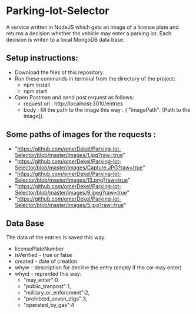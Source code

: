 # Parking-lot-Selector
   A service written in NodeJS which gets an image of a license plate and returns a decision whether the vehicle may enter a parking lot. Each decision 
   is writen to a local MongoDB data base. 
## Setup instructions:
* Download the files of this repository.
* Run these commands in terminal from the directory of the project:
    * npm install
    * npm start
* Open Postman and send post request as follows:
    *  request url : http://localhost:3010/entries
    *  body : fill the path to the image this way : { "imagePath": [Path to the image]}.
 ## Some paths of images for the requests :
 * "https://github.com/omerDekel/Parking-lot-Selector/blob/master/images/1.jpg?raw=true"
 * "https://github.com/omerDekel/Parking-lot-Selector/blob/master/images/Capture.JPG?raw=true"
 * "https://github.com/omerDekel/Parking-lot-Selector/blob/master/images/13.png?raw=true"
 * "https://github.com/omerDekel/Parking-lot-Selector/blob/master/images/9.jpeg?raw=true"
 *  "https://github.com/omerDekel/Parking-lot-Selector/blob/master/images/5.jpg?raw=true"
 ## Data Base
 The data of the entries is saved this way:
 * licensePlateNumber
 * isVerified - true or false
 * created - date of creation
 * whyw - description for decline the entry (empty if the car may enter)
 * whyid -  reprented this way:
   * "may_enter":0
   * "public_tranpost":1,
   * "military_or_enforcment":2,
   * "prohibted_seven_digs":3,
   * "operated_by_gas":4
